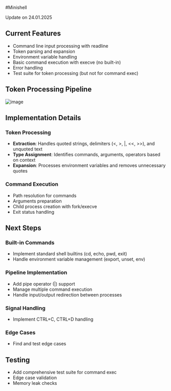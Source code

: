 #Minishell

Update on 24.01.2025

<h2>Current Features</h2>

- Command line input processing with readline
- Token parsing and expansion
- Environment variable handling
- Basic command execution with execve (no built-in)
- Error handling
- Test suite for token processing (but not for command exec)

<h2>Token Processing Pipeline</h2>

![image](https://github.com/user-attachments/assets/66190664-e304-4659-8bc2-cb5deba6febd)

<h2>Implementation Details</h2>

<h3>Token Processing</h3>

- **Extraction**: Handles quoted strings, delimiters (<, >, |, <<, >>), and unquoted text
- **Type Assignment**: Identifies commands, arguments, operators based on context
- **Expansion**: Processes environment variables and removes unnecessary quotes

<h3>Command Execution</h3>

- Path resolution for commands
- Arguments preparation
- Child process creation with fork/execve
- Exit status handling

<h2>Next Steps</h2>

<h3>Built-in Commands</h3>

- Implement standard shell builtins (cd, echo, pwd, exit)
- Handle environment variable management (export, unset, env)

<h3>Pipeline Implementation</h3>

- Add pipe operator (|) support
- Manage multiple command execution
- Handle input/output redirection between processes

<h3>Signal Handling</h3>

- Implement CTRL+C, CTRL+D handling

<h3>Edge Cases</h3>

- Find and test edge cases

<h2>Testing</h2>

- Add comprehensive test suite for command exec
- Edge case validation
- Memory leak checks
